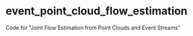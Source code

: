 # event_point_cloud_flow_estimation
Code for "Joint Flow Estimation from Point Clouds and Event Streams"
